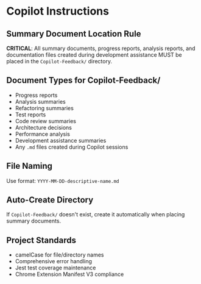 # Copilot Instructions

## Summary Document Location Rule

**CRITICAL**: All summary documents, progress reports, analysis reports, and documentation files created during development assistance MUST be placed in the `Copilot-Feedback/` directory.

## Document Types for Copilot-Feedback/

- Progress reports
- Analysis summaries
- Refactoring summaries
- Test reports
- Code review summaries
- Architecture decisions
- Performance analysis
- Development assistance summaries
- Any `.md` files created during Copilot sessions

## File Naming

Use format: `YYYY-MM-DD-descriptive-name.md`

## Auto-Create Directory

If `Copilot-Feedback/` doesn't exist, create it automatically when placing summary documents.

## Project Standards

- camelCase for file/directory names
- Comprehensive error handling
- Jest test coverage maintenance
- Chrome Extension Manifest V3 compliance
